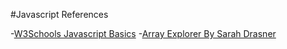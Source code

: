 #Javascript References

-[W3Schools Javascript Basics](https://www.w3schools.com/js/)
-[Array Explorer By Sarah Drasner](https://codepen.io/sdras/pen/gogVRX)
